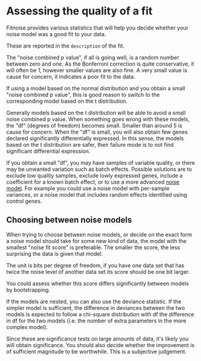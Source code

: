 
Assessing the quality of a fit
===

Fitnoise provides various statistics that will help you decide whether your noise model was a good fit to your data.

These are reported in the `description` of the fit.

The "noise combined p value", if all is going well, is a random number between zero and one. As the Bonferroni correction is quite conservative, it will often be 1, however smaller values are also fine. A very small value is cause for concern, it indicates a poor fit to the data.

If using a model based on the normal distribution and you obtain a small "noise combined p value", this is good reason to switch to the corresponding model based on the t distribution.

Generally models based on the t distribution will be able to avoid a small noise combined p value. When something goes wrong with these models, the "df" (degrees of freedom) becomes small. Smaller than around 5 is cause for concern. When the "df" is small, you will also obtain few genes declared significantly differentially expressed. In this sense, the models based on the t distribution are safer, their failure mode is to not find significant differential expression.

If you obtain a small "df", you may have samples of variable quality, or there may be unwanted variation such as batch effects. Possible solutions are to exclude low quality samples, exclude lowly expressed genes, include a coefficient for a known batch effect, or to use a more advanced [noise model](models.md). For example you could use a noise model with per-sample variances, or a noise model that includes random effects identified using control genes.

Choosing between noise models
---

When trying to choose between noise models, or decide on the exact form a noise model should take for some new kind of data, the model with the smallest "noise fit score" is preferable. The smaller the score, the less surprising the data is given that model.

The unit is bits per degree of freedom, if you have one data set that has twice the noise level of another data set its score should be one bit larger.

You could assess whether this score differs significantly between models by bootstrapping.

If the models are nested, you can also use the deviance statistic. If the simpler model is sufficient, the difference in deviances between the two models is expected to follow a chi-square distribution with df the difference in df for the two models (i.e. the number of extra parameters in the more complex model).

Since these are significance tests on large amounts of data, it's likely you will obtain significance. You should also decide whether the improvement is of sufficient magnitude to be worthwhile. This is a subjective judgement.

